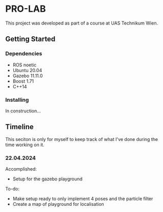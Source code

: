 # PRO-LAB
This project was developed as part of a course at UAS Technikum Wien.

## Getting Started

### Dependencies
- ROS noetic
- Ubuntu 20.04
- Gazebo 11.11.0
- Boost 1.71
- C++14

### Installing
In construction...


## Timeline
This seciton is only for myself to keep track of what I've done during the time working on it.

### 22.04.2024
Accomplished:
- Setup for the gazebo playground

To-do:
- Make setup ready to only implement 4 poses and the particle filter
- Create a map of playground for localisation